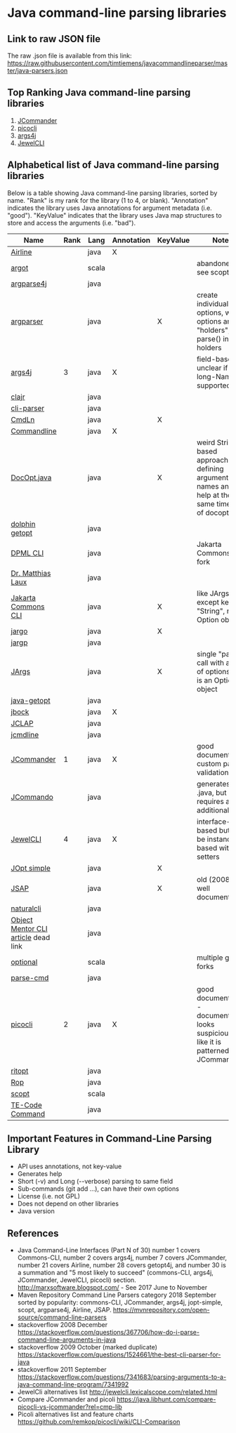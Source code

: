 
Java command-line parsing libraries
===================================

Link to raw JSON file
---------------------

The raw .json file is available from this link: <https://raw.githubusercontent.com/timtiemens/javacommandlineparser/master/java-parsers.json>


Top Ranking Java command-line parsing libraries
-----------------------------------------------
1. [JCommander](http://jcommander.org/)
2. [picocli](http://picocli.info)
3. [args4j](http://args4j.kohsuke.org/)
4. [JewelCLI](http://jewelcli.lexicalscope.com/)



Alphabetical list of Java command-line parsing libraries
--------------------------------------------------------
Below is a table showing Java command-line parsing libraries, sorted by name.  "Rank" is my rank for the library (1 to 4, or blank).  "Annotation" indicates the library uses Java annotations for argument metadata (i.e. "good").  "KeyValue" indicates that the library uses Java map structures to store and access the arguments (i.e. "bad").

|Name | Rank | Lang | Annotation | KeyValue | Notes|
|---|---|---|---|---|---|
|[Airline](https://github.com/airlift/airline)||java|X||
|[argot](http://software.clapper.org/argot/)||scala|||abandoned - see scopt
|[argparse4j](https://github.com/tatsuhiro-t/argparse4j)||java|||
|[argparser](http://www.cs.ubc.ca/spider/lloyd/java/argparser.html)||java||X|create individual options, where options are "holders", parse() into the holders
|[args4j](http://args4j.kohsuke.org/)|3|java|X||field-based, unclear if "--long-Name" is supported
|[clajr](http://clajr.sourceforge.net/)||java|||
|[cli-parser](http://code.google.com/p/cli-parser/)||java|||
|[CmdLn](http://ostermiller.org/utils/CmdLn.html)||java||X|
|[Commandline](https://github.com/jankroken/commandline)||java|X||
|[DocOpt.java](https://github.com/docopt/docopt.java)||java||X|weird String-based approach to defining argument names and help at the same time.  port of docopt.
|[dolphin getopt](http://dolphin.sourceforge.net/getopt/)||java|||
|[DPML CLI](http://www.dpml.net/util/cli/index.html)||java|||Jakarta Commons CLI2 fork
|[Dr. Matthias Laux](http://www.javaworld.com/javaworld/jw-08-2004/jw-0816-command.html)||java|||
|[Jakarta Commons CLI](http://jakarta.apache.org/commons/cli/)||java||X|like JArgs, except key is "String", not an Option object
|[jargo](https://github.com/Softhouse/jargo)||java||X|
|[jargp](http://jargp.sourceforge.net/)||java|||
|[JArgs](http://jargs.sourceforge.net/)||java||X|single "parse" call with array of options, key is an Option object
|[java-getopt](http://www.urbanophile.com/arenn/hacking/download.html)||java|||
|[jbock](https://github.com/jbock-java/jbock)||java|X||
|[JCLAP](http://www.snaq.net/java/JCLAP/)||java|||
|[jcmdline](http://jcmdline.sourceforge.net/)||java|||
|[JCommander](http://jcommander.org/)|1|java|X||good documentation, custom parser, validation
|[JCommando](http://jcommando.sourceforge.net/)||java|||generates .java, but still requires an additional .jar
|[JewelCLI](http://jewelcli.lexicalscope.com/)|4|java|X||interface-based but can be instance-based with setters
|[JOpt simple](http://jopt-simple.sourceforge.net)||java||X|
|[JSAP](http://www.martiansoftware.com/jsap/)||java||X|old (2008) not well documented
|[naturalcli](http://naturalcli.sourceforge.net/)||java|||
|[Object Mentor CLI article](http://www.objectmentor.com/resources/articles/Clean_Code_Args.pdf) dead link||java|||
|[optional](https://github.com/alexy/optional)||scala|||multiple github forks
|[parse-cmd](http://code.google.com/p/parse-cmd/)||java|||
|[picocli](http://picocli.info)|2|java|X||good documentation - documentation looks suspiciously like it is patterned after JCommander
|[ritopt](http://ritopt.sourceforge.net/)||java|||
|[Rop](http://ryenus.github.io/rop/)||java|||
|[scopt](https://github.com/jstrachan/scopt)||scala|||
|[TE-Code Command](http://te-code.sourceforge.net/)||java|||



Important Features in Command-Line Parsing Library
--------------------------------------------------
* API uses annotations, not key-value
* Generates help
* Short (-v) and Long (--verbose) parsing to same field
* Sub-commands (git add ...), can have their own options
* License (i.e. not GPL)
* Does not depend on other libraries
* Java version


References
----------
* Java Command-Line Interfaces (Part N of 30)
   number 1 covers Commons-CLI, number 2 covers args4j,
   number 7 covers JCommander, number 21 covers Airline,
   number 28 covers getopt4j, and
     number 30 is a summation and "5 most likely to succeed" (commons-CLI, args4j, JCommander, JewelCLI, picocli) section.
  <http://marxsoftware.blogspot.com/> - See 2017 June to November
* Maven Repository Command Line Parsers category
  2018 September sorted by popularity: commons-CLI, JCommander, args4j, jopt-simple, scopt, argparse4j, Airline, JSAP.
  <https://mvnrepository.com/open-source/command-line-parsers>
* stackoverflow 2008 December
     <https://stackoverflow.com/questions/367706/how-do-i-parse-command-line-arguments-in-java>
* stackoverflow 2009 October (marked duplicate)
    <https://stackoverflow.com/questions/1524661/the-best-cli-parser-for-java>
* stackoverflow 2011 September
    <https://stackoverflow.com/questions/7341683/parsing-arguments-to-a-java-command-line-program/7341992>
* JewelCli alternatives list
    <http://jewelcli.lexicalscope.com/related.html>
* Compare JCommander and picoli
   <https://java.libhunt.com/compare-picocli-vs-jcommander?rel=cmp-lib>
* Picoli alternatives list and feature charts
   <https://github.com/remkop/picocli/wiki/CLI-Comparison>
